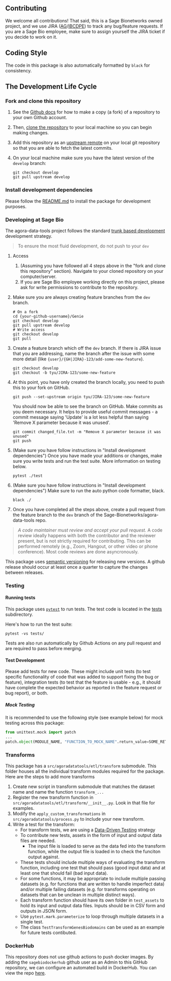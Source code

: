 
## Contributing

We welcome all contributions!  That said, this is a Sage Bionetworks owned project, and we use JIRA ([AG](https://sagebionetworks.jira.com/jira/software/c/projects/AG/boards/91)/[IBCDPE](https://sagebionetworks.jira.com/jira/software/c/projects/IBCDPE/boards/189)) to track any bug/feature requests. If you are a Sage Bio employee, make sure to assign yourself the JIRA ticket if you decide to work on it.

## Coding Style

The code in this package is also automatically formatted by `black` for consistency.

## The Development Life Cycle

### Fork and clone this repository

1. See the [Github docs](https://help.github.com/articles/fork-a-repo/) for how to make a copy (a fork) of a repository to your own Github account.
1. Then, [clone the repository](https://help.github.com/articles/cloning-a-repository/) to your local machine so you can begin making changes.
1. Add this repository as an [upstream remote](https://help.github.com/en/articles/configuring-a-remote-for-a-fork) on your local git repository so that you are able to fetch the latest commits.
1. On your local machine make sure you have the latest version of the `develop` branch:

    ```shell
    git checkout develop
    git pull upstream develop
    ```

### Install development dependencies

Please follow the [README.md](README.md) to install the package for development purposes.

### Developing at Sage Bio

The agora-data-tools project follows the standard [trunk based development](https://trunkbaseddevelopment.com/) development strategy.
> To ensure the most fluid development, do not push to your `dev`

1. Access
    1. (Assuming you have followed all 4 steps above in the "fork and clone this repository" section). Navigate to your cloned repository on your computer/server. 
    1. If you are Sage Bio employee working directly on this project, please ask for write permissions to contribute to the repository.
1. Make sure you are always creating feature branches from the `dev` branch.

    ```shell
    # On a fork
    cd {your-github-username}/Genie
    git checkout develop
    git pull upstream develop
    # Write access
    git checkout develop
    git pull
    ```

1. Create a feature branch which off the `dev` branch. If there is JIRA issue that you are addressing, name the branch after the issue with some more detail (like `{user}/{GH|JIRA}-123/add-some-new-feature`).

    ```shell
    git checkout develop
    git checkout -b tyu/JIRA-123/some-new-feature
    ```

1. At this point, you have only created the branch locally, you need to push this to your fork on GitHub.

    ```shell
    git push --set-upstream origin tyu/JIRA-123/some-new-feature
    ```

    You should now be able to see the branch on GitHub. Make commits as you deem necessary. It helps to provide useful commit messages - a commit message saying 'Update' is a lot less helpful than saying 'Remove X parameter because it was unused'.

    ```shell
    git commit changed_file.txt -m "Remove X parameter because it was unused"
    git push
    ```

1. (Make sure you have follow instructions in "Install development dependencies") Once you have made your additions or changes, make sure you write tests and run the test suite.  More information on testing below.

    ```shell
    pytest ./test
    ```

1. (Make sure you have follow instructions in "Install development dependencies") Make sure to run the auto python code formatter, black.

    ```shell
    black ./
    ```

1. Once you have completed all the steps above, create a pull request from the feature branch to the `dev` branch of the Sage-Bionetworks/agora-data-tools repo.

> *A code maintainer must review and accept your pull request.* A code review ideally happens with both the contributor and the reviewer present, but is not strictly required for contributing. This can be performed remotely (e.g., Zoom, Hangout, or other video or phone conference).  Most code reviews are done asyncronously.

This package uses [semantic versioning](https://semver.org/) for releasing new versions. A github release should occur at least once a quarter to capture the changes between releases.

<!-- This package uses [semantic versioning](https://semver.org/) for releasing new versions. The version should be updated on the `dev` branch as changes are reviewed and merged in by a code maintainer. The version for the package is maintained in the [agoradatatools/__init__.py](agoradatatools/__init__.py) file.  A github release should also occur every time `dev` is pushed into `main` and it should match the version for the package. -->

### Testing

#### Running tests

This package uses [`pytest`](https://pytest.org/en/latest/) to run tests. The test code is located in the [tests](./tests) subdirectory.

Here's how to run the test suite:

```shell
pytest -vs tests/
```

Tests are also run automatically by Github Actions on any pull request and are required to pass before merging.

#### Test Development

Please add tests for new code. These might include unit tests (to test specific functionality of code that was added to support fixing the bug or feature), integration tests (to test that the feature is usable - e.g., it should have complete the expected behavior as reported in the feature request or bug report), or both.

##### Mock Testing

It is recommended to use the following style (see example below) for mock testing across this package:

```python
from unittest.mock import patch
...
patch.object(MODULE_NAME, "FUNCTION_TO_MOCK_NAME".return_value=SOME_RETURN_VALUE)
```

<!-- ### Release Procedure (For Package Maintainers)

Follow gitflow best practices as linked above.

1. Always merge all new features into `develop` branch first (unless it is a documentation, readme, or github action patch into `main`)
1. After initial features are ready in the `develop` branch, create a `release-X.X` branch to prepare for the release.
    1. update the `__version__` parameter in `genie/__init__.py`
1. Merge `release-X.X` branch into `main` - Not by pull request!
1. Create release tag (`v...`) and include release notes.  Also include any known bugs for each release here.
1. Merge `main` back into `develop` -->

### Transforms

This package has a `src/agoradatatools/etl/transform` submodule.  This folder houses all the individual transform modules required for the package.  Here are the steps to add more transforms

1. Create new script in transform submodule that matches the dataset name and name the function `transform_...`
1. Register the new transform function in `src/agoradatatools/etl/transform/__init__.py`. Look in that file for examples.
1. Modify the `apply_custom_transformations` in `src/agoradatatools/process.py` to include your new transform.
1. Write a test for the transform:
    - For transform tests, we are using a [Data-Driven Testing](https://www.develer.com/en/blog/data-driven-testing-with-python/)       strategy
    - To contribute new tests, assets in the form of input and output data files are needed.
        - The input file is loaded to serve as the data fed into the transform function, while the output file is loaded in to               check the funciton output against.  
    - These tests should include multiple ways of evaluating the transform function, including one test that should pass                (good input data) and at least one that should fail (bad input data).
    - For some functions, it may be appropriate to include multiple passing datasets (e.g. for functions that are written to             handle imperfect data) and/or multiple failing datasets (e.g. for transforms operating on datasets that can be unclean in         multiple distinct ways).
    - Each transform function should have its own folder in `test_assets` to hold its input and output data files. Inputs should         be in CSV form and outputs in JSON form.
    - Use `pytest.mark.parameterize` to loop through multiple datasets in a single test.
    - The class `TestTransformGenesBiodomains` can be used as an example for future tests contibuted.

### DockerHub

This repository does not use github actions to push docker images.  By adding the `sagebiodockerhub` github user as an Admin to this GitHub repository, we can configure an automated build in DockerHub.  You can view the repo [here](https://hub.docker.com/r/sagebionetworks/agora-data-tools).

